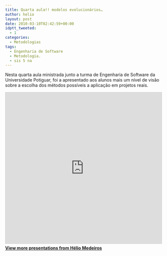 ```yaml
---
title: Quarta aula!! modelos evolucionários…
author: helio
layout: post
date: 2010-03-10T02:42:59+00:00
idptt_tweeted:
  - 1
categories:
  - Metodologias
tags:
  - Engenharia de Software
  - Metodologia.
  - sis 5 na
---
```

Nesta quarta aula ministrada junto a turma de Engenharia de Software da Universidade Potiguar, foi a apresentado aos alunos mais um nível de visão sobre a escolha dos métodos possíveis a aplicação em projetos reais.

<div style="margin-bottom: 20px;">
<iframe src="https://www.slideshare.net/slideshow/embed_code/key/nsiybxGRHZeM7z" width="597" height="486" frameborder="0" marginwidth="0" marginheight="0" scrolling="no" style="border:1px solid #CCC; border-width:1px; margin-bottom:5px; max-width: 100%;" allowfullscreen></iframe>
</iframe>
<div style="margin-bottom:5px">
    <strong><a href="//www.slideshare.net/heliomedeiros" target="_blank">View more presentations from Hélio Medeiros</a></strong>
</div>
</div>